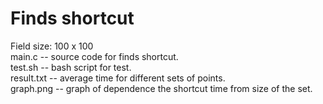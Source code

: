 # Finds shortcut

Field size: 100 x 100 <br>
main.c -- source code for finds shortcut.<br>
test.sh -- bash script for test.<br>
result.txt -- average time for different sets of points.<br>
graph.png -- graph of dependence the shortcut time from size of the set.